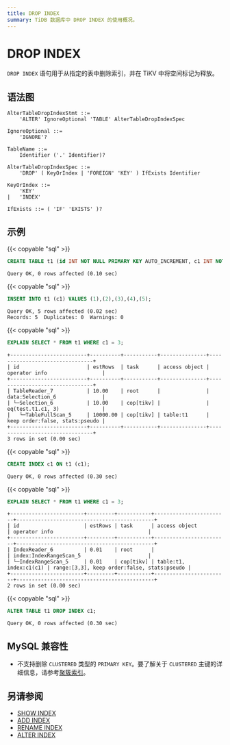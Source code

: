 ```yaml
---
title: DROP INDEX
summary: TiDB 数据库中 DROP INDEX 的使用概况。
---
```


# DROP INDEX

`DROP INDEX` 语句用于从指定的表中删除索引，并在 TiKV 中将空间标记为释放。

## 语法图

```ebnf+diagram
AlterTableDropIndexStmt ::=
    'ALTER' IgnoreOptional 'TABLE' AlterTableDropIndexSpec

IgnoreOptional ::=
    'IGNORE'?

TableName ::=
    Identifier ('.' Identifier)?

AlterTableDropIndexSpec ::=
    'DROP' ( KeyOrIndex | 'FOREIGN' 'KEY' ) IfExists Identifier

KeyOrIndex ::=
    'KEY'
|   'INDEX'

IfExists ::= ( 'IF' 'EXISTS' )?
```

## 示例

{{< copyable "sql" >}}

```sql
CREATE TABLE t1 (id INT NOT NULL PRIMARY KEY AUTO_INCREMENT, c1 INT NOT NULL);
```

```
Query OK, 0 rows affected (0.10 sec)
```

{{< copyable "sql" >}}

```sql
INSERT INTO t1 (c1) VALUES (1),(2),(3),(4),(5);
```

```
Query OK, 5 rows affected (0.02 sec)
Records: 5  Duplicates: 0  Warnings: 0
```

{{< copyable "sql" >}}

```sql
EXPLAIN SELECT * FROM t1 WHERE c1 = 3;
```

```
+-------------------------+----------+-----------+---------------+--------------------------------+
| id                      | estRows  | task      | access object | operator info                  |
+-------------------------+----------+-----------+---------------+--------------------------------+
| TableReader_7           | 10.00    | root      |               | data:Selection_6               |
| └─Selection_6           | 10.00    | cop[tikv] |               | eq(test.t1.c1, 3)              |
|   └─TableFullScan_5     | 10000.00 | cop[tikv] | table:t1      | keep order:false, stats:pseudo |
+-------------------------+----------+-----------+---------------+--------------------------------+
3 rows in set (0.00 sec)
```

{{< copyable "sql" >}}

```sql
CREATE INDEX c1 ON t1 (c1);
```

```
Query OK, 0 rows affected (0.30 sec)
```

{{< copyable "sql" >}}

```sql
EXPLAIN SELECT * FROM t1 WHERE c1 = 3;
```

```
+------------------------+---------+-----------+------------------------+---------------------------------------------+
| id                     | estRows | task      | access object          | operator info                               |
+------------------------+---------+-----------+------------------------+---------------------------------------------+
| IndexReader_6          | 0.01    | root      |                        | index:IndexRangeScan_5                      |
| └─IndexRangeScan_5     | 0.01    | cop[tikv] | table:t1, index:c1(c1) | range:[3,3], keep order:false, stats:pseudo |
+------------------------+---------+-----------+------------------------+---------------------------------------------+
2 rows in set (0.00 sec)
```

{{< copyable "sql" >}}

```sql
ALTER TABLE t1 DROP INDEX c1;
```

```
Query OK, 0 rows affected (0.30 sec)
```

## MySQL 兼容性

* 不支持删除 `CLUSTERED` 类型的 `PRIMARY KEY`。要了解关于 `CLUSTERED` 主键的详细信息，请参考[聚簇索引](/clustered-indexes.md)。

## 另请参阅

* [SHOW INDEX](/sql-statements/sql-statement-show-index.md)
* [ADD INDEX](/sql-statements/sql-statement-add-index.md)
* [RENAME INDEX](/sql-statements/sql-statement-rename-index.md)
* [ALTER INDEX](/sql-statements/sql-statement-alter-index.md)
